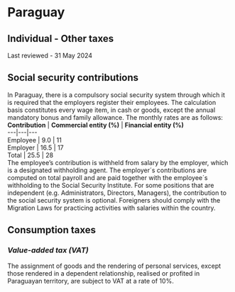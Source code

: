 # Paraguay
## Individual - Other taxes
Last reviewed - 31 May 2024
## Social security contributions
In Paraguay, there is a compulsory social security system through which it is required that the employers register their employees.
The calculation basis constitutes every wage item, in cash or goods, except the annual mandatory bonus and family allowance.
The monthly rates are as follows:
**Contribution** | **Commercial entity (%)** | **Financial entity (%)**  
---|---|---  
Employee | 9.0 | 11  
Employer | 16.5 | 17  
Total | 25.5 | 28  
The employee’s contribution is withheld from salary by the employer, which is a designated withholding agent. The employer´s contributions are computed on total payroll and are paid together with the employee´s withholding to the Social Security Institute.
For some positions that are independent (e.g. Administrators, Directors, Managers), the contribution to the social security system is optional.
Foreigners should comply with the Migration Laws for practicing activities with salaries within the country.
## Consumption taxes
### _Value-added tax (VAT)_
The assignment of goods and the rendering of personal services, except those rendered in a dependent relationship, realised or profited in Paraguayan territory, are subject to VAT at a rate of 10%.
